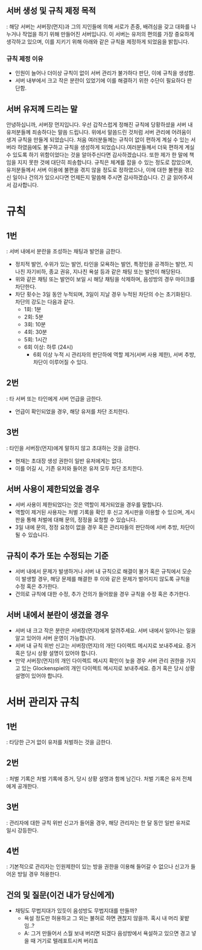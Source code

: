 ## 서버 생성 및 규칙 제정 목적  
: 해당 서버는 서버장(먼지)과 그의 지인들에 의해 서로가 존중, 배려심을 갖고 대화를 나누거나 작업을 하기 위해 만들어진 서버입니다. 이 서버는 유저의 편의를 가장 중요하게 생각하고 있으며, 이를 지키기 위해 아래와 같은 규칙을 제정하게 되었음을 밝힙니다.  

### 규칙 제정 이유  
- 인원이 늘어나 더이상 규칙이 없이 서버 관리가 불가하다 판단, 이에 규칙을 생성함.  
- 서버 내부에서 크고 작은 분란이 있었기에 이를 해결하기 위한 수단이 필요하다 판단함.  

## 서버 유저께 드리는 말  
안녕하십니까, 서버장 먼지입니다. 우선 갑작스럽게 정해진 규칙에 당황하셨을 서버 내 유저분들께 죄송하다는 말씀 드립니다. 위에서 말씀드린 것처럼 서버 관리에 어려움이 생겨 규칙을 만들게 되었습니다. 처음 여러분들께는 규칙이 없이 편하게 계실 수 있는 서버라 하였음에도 불구하고 규칙을 생성하게 되었습니다.여러분들께서 더욱 편하게 계실 수 있도록 하기 위함이었다는 것을 알아주신다면 감사하겠습니다. 또한 제가 한 말에 책임을 지지 못한 것에 대단히 죄송합니다. 규칙은 체계를 잡을 수 있는 정도로 잡았으며, 유저분들께서 서버 이용에 불편을 겪지 않을 정도로 정하였으나, 이에 대한 불편을 겪으신 일이나 건의가 있으시다면 언제든지 말씀해 주시면 감사하겠습니다. 긴 글 읽어주셔서 감사합니다.  


# 규칙  

## 1번  
: 서버 내에서 분란을 조성하는 채팅과 발언을 금한다.  
- 정치적 발언, 수위가 있는 발언, 타인을 모욕하는 발언, 특정인을 공격하는 발언, 지나친 자기비하, 종교 권유, 지나친 욕설 등과 같은 채팅 또는 발언이 해당된다.  
- 위와 같은 채팅 또는 발언이 보일 시 해당 채팅을 삭제하며, 음성방의 경우 마이크를 차단한다.  
- 차단 횟수는 3일 동안 누적되며, 3일이 지날 경우 누적된 차단의 수는 초기화된다. 차단의 강도는 다음과 같다.  
    - 1회: 1분  
    - 2회: 5분  
    - 3회: 10분  
    - 4회: 30분  
    - 5회: 1시간  
    - 6회 이상: 하루 (24시)  
        - 6회 이상 누적 시 관리자의 판단하에 역할 제거(서버 사용 제한), 서버 추방, 차단이 이루어질 수 있다.    

## 2번  
: 타 서버 또는 타인에게 서버 언급을 금한다.  
- 언급이 확인되었을 경우, 해당 유저를 차단 조치한다.  

## 3번  
: 타인을 서버장(먼지)에게 말하지 않고 초대하는 것을 금한다.  
- 현재는 초대장 생성 권한이 일반 유저에게는 없다.  
- 이를 어길 시, 기존 유저와 들어온 유저 모두 차단 조치한다.  

## 서버 사용이 제한되었을 경우  
- 서버 사용이 제한되었다는 것은 역할이 제거되었을 경우를 말합니다.  
- 역할이 제거된 사용자는 처벌 기록을 확인 후 신고 게시판을 이용할 수 있으며, 게시판을 통해 처벌에 대해 문의, 정정을 요청할 수 있습니다.  
- 3일 내에 문의, 정정 요청이 없을 경우 혹은 관리자들의 판단하에 서버 추방, 차단이 될 수 있습니다.  
  

## 규칙이 추가 또는 수정되는 기준  
- 서버 내에서 문제가 발생하거나 서버 내 규칙으로 해결이 불가 혹은 규칙에서 모순이 발생할 경우, 해당 문제를 해결한 후 이와 같은 문제가 벌어지지 않도록 규칙을 수정 혹은 추가한다.  
- 건의로 규칙에 대한 수정, 추가 건의가 들어왔을 경우 규칙을 수정 혹은 추가한다.  


## 서버 내에서 분란이 생겼을 경우  
- 서버 내 크고 작은 분란은 서버장(먼지)에게 알려주세요. 서버 내에서 일어나는 일을 알고 있어야 서버 운영이 가능합니다.  
- 서버 내 규칙 위반 신고는 서버장(먼지)의 개인 다이렉트 메시지로 보내주세요. 증거 혹은 당시 상황 설명이 있어야 합니다.  
- 만약 서버장(먼지)의 개인 다이렉트 메시지 확인이 늦을 경우 서버 관리 권한을 가지고 있는 Glockenspiel의 개인 다이렉트 메시지로 보내주세요. 증거 혹은 당시 상황 설명이 있어야 합니다.  


# 서버 관리자 규칙  

## 1번  
: 타당한 근거 없이 유저를 처벌하는 것을 금한다.  

## 2번  
: 처벌 기록은 처벌 기록에 증거, 당시 상황 설명과 함께 남긴다. 처벌 기록은 유저 전체에게 공개한다.  

## 3번  
: 관리자에 대한 규칙 위반 신고가 들어올 경우, 해당 관리자는 한 달 동안 일반 유저로 일시 강등한다.  

## 4번
: 기본적으로 관리자는 인원제한이 있는 방을 권한을 이용해 들어갈 수 없으나 신고가 들어온 방일 경우 허용한다.  


## 건의 및 질문(이건 내가 당신에게)  
- 채팅도 무법지대가 있듯이 음성방도 무법지대를 만들까?  
    - 욕설 정도만 허용하고 그 외는 불허로 하면 괜찮지 않을까. 혹시 내 머리 꽃밭임..?  
    - A: 그거 만들어서 스월 보내 버리면 되겠다 음성방에서 욕설하고 있으면 경고 넣을 때 거기로 텔레포트시켜 버리죠